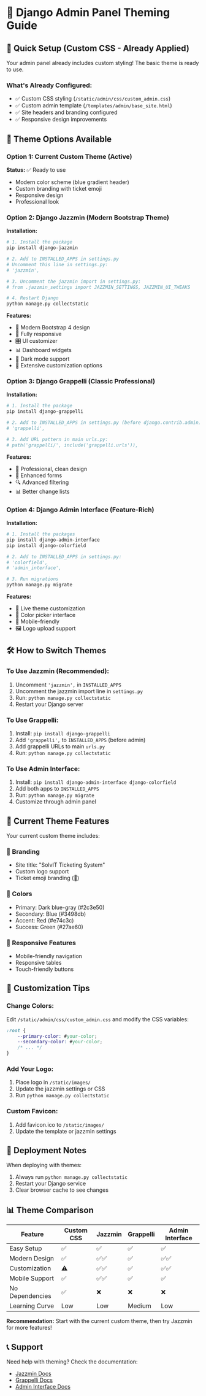 # 🎨 Django Admin Panel Theming Guide

## 🚀 Quick Setup (Custom CSS - Already Applied)

Your admin panel already includes custom styling! The basic theme is ready to use.

### What's Already Configured:
- ✅ Custom CSS styling (`/static/admin/css/custom_admin.css`)
- ✅ Custom admin template (`/templates/admin/base_site.html`)
- ✅ Site headers and branding configured
- ✅ Responsive design improvements

## 🎯 Theme Options Available

### Option 1: Current Custom Theme (Active)
**Status:** ✅ Ready to use
- Modern color scheme (blue gradient header)
- Custom branding with ticket emoji
- Responsive design
- Professional look

### Option 2: Django Jazzmin (Modern Bootstrap Theme)
**Installation:**
```bash
# 1. Install the package
pip install django-jazzmin

# 2. Add to INSTALLED_APPS in settings.py
# Uncomment this line in settings.py:
# 'jazzmin',

# 3. Uncomment the jazzmin import in settings.py:
# from .jazzmin_settings import JAZZMIN_SETTINGS, JAZZMIN_UI_TWEAKS

# 4. Restart Django
python manage.py collectstatic
```

**Features:**
- 🎨 Modern Bootstrap 4 design
- 📱 Fully responsive
- 🎛️ UI customizer
- 📊 Dashboard widgets
- 🌙 Dark mode support
- 🔧 Extensive customization options

### Option 3: Django Grappelli (Classic Professional)
**Installation:**
```bash
# 1. Install the package
pip install django-grappelli

# 2. Add to INSTALLED_APPS in settings.py (before django.contrib.admin):
# 'grappelli',

# 3. Add URL pattern in main urls.py:
# path('grappelli/', include('grappelli.urls')),
```

**Features:**
- 🏢 Professional, clean design
- 📝 Enhanced forms
- 🔍 Advanced filtering
- 📊 Better change lists

### Option 4: Django Admin Interface (Feature-Rich)
**Installation:**
```bash
# 1. Install the packages
pip install django-admin-interface
pip install django-colorfield

# 2. Add to INSTALLED_APPS in settings.py:
# 'colorfield',
# 'admin_interface',

# 3. Run migrations
python manage.py migrate
```

**Features:**
- 🎨 Live theme customization
- 🌈 Color picker interface
- 📱 Mobile-friendly
- 🖼️ Logo upload support

## 🛠️ How to Switch Themes

### To Use Jazzmin (Recommended):
1. Uncomment `'jazzmin',` in `INSTALLED_APPS`
2. Uncomment the jazzmin import line in `settings.py`
3. Run: `python manage.py collectstatic`
4. Restart your Django server

### To Use Grappelli:
1. Install: `pip install django-grappelli`
2. Add `'grappelli',` to `INSTALLED_APPS` (before admin)
3. Add grappelli URLs to main `urls.py`
4. Run: `python manage.py collectstatic`

### To Use Admin Interface:
1. Install: `pip install django-admin-interface django-colorfield`
2. Add both apps to `INSTALLED_APPS`
3. Run: `python manage.py migrate`
4. Customize through admin panel

## 🎨 Current Theme Features

Your current custom theme includes:

### 🎯 Branding
- Site title: "SolvIT Ticketing System"
- Custom logo support
- Ticket emoji branding (🎫)

### 🎨 Colors
- Primary: Dark blue-gray (#2c3e50)
- Secondary: Blue (#3498db)
- Accent: Red (#e74c3c)
- Success: Green (#27ae60)

### 📱 Responsive Features
- Mobile-friendly navigation
- Responsive tables
- Touch-friendly buttons

## 🔧 Customization Tips

### Change Colors:
Edit `/static/admin/css/custom_admin.css` and modify the CSS variables:
```css
:root {
    --primary-color: #your-color;
    --secondary-color: #your-color;
    /* ... */
}
```

### Add Your Logo:
1. Place logo in `/static/images/`
2. Update the jazzmin settings or CSS
3. Run `python manage.py collectstatic`

### Custom Favicon:
1. Add favicon.ico to `/static/images/`
2. Update the template or jazzmin settings

## 🚀 Deployment Notes

When deploying with themes:
1. Always run `python manage.py collectstatic`
2. Restart your Django service
3. Clear browser cache to see changes

## 📊 Theme Comparison

| Feature | Custom CSS | Jazzmin | Grappelli | Admin Interface |
|---------|------------|---------|-----------|-----------------|
| Easy Setup | ✅ | ✅ | ✅ | ✅ |
| Modern Design | ✅ | ✅✅ | ✅ | ✅✅ |
| Customization | ⚠️ | ✅✅ | ✅ | ✅✅ |
| Mobile Support | ✅ | ✅✅ | ✅ | ✅ |
| No Dependencies | ✅ | ❌ | ❌ | ❌ |
| Learning Curve | Low | Low | Medium | Low |

**Recommendation:** Start with the current custom theme, then try Jazzmin for more features!

## 📞 Support

Need help with theming? Check the documentation:
- [Jazzmin Docs](https://django-jazzmin.readthedocs.io/)
- [Grappelli Docs](https://django-grappelli.readthedocs.io/)
- [Admin Interface Docs](https://github.com/fabiocaccamo/django-admin-interface)

